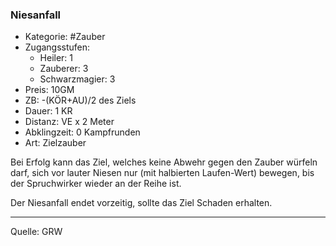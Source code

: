 ### Niesanfall

- Kategorie: #Zauber
- Zugangsstufen:
  - Heiler: 1
  - Zauberer: 3
  - Schwarzmagier: 3
- Preis: 10GM
- ZB: -(KÖR+AU)/2 des Ziels
- Dauer: 1 KR
- Distanz: VE x 2 Meter
- Abklingzeit: 0 Kampfrunden
- Art: Zielzauber

Bei Erfolg kann das Ziel, welches keine Abwehr gegen den Zauber würfeln darf, sich vor lauter Niesen nur (mit halbierten Laufen-Wert) bewegen, bis der Spruchwirker wieder an der Reihe ist.

Der Niesanfall endet vorzeitig, sollte das Ziel Schaden erhalten.

---

Quelle: GRW
